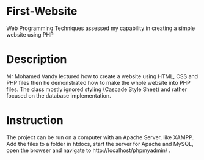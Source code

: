 # First-Website
Web Programming Techniques assessed my capability in creating a simple website using PHP
# Description 
Mr Mohamed Vandy lectured how to create a website using HTML, CSS and PHP files then he demonstrated how to make the whole website into PHP files. The class mostly ignored styling (Cascade Style Sheet) and rather focused on the database implementation.
# Instruction
The project can be run on a computer with an Apache Server, like XAMPP. Add the files to a folder in htdocs, start the server for Apache and MySQL, open the browser and navigate to  http://localhost/phpmyadmin/ .
